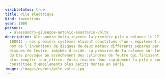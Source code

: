 ```yaml
---
visibleInCms: true
title: Pile électrique
kind: inventions
year: 1800
persons:
  - alessandro-giuseppe-antonio-anastasio-volta
description: Alessandro Volta invente la première pile à colonne le 17 mars
  180011 ; ces premiers systèmes étaient constitués d'un « empilement » (d'où le
  nom de l'invention) de disques de deux métaux différents séparés par des
  disques de feutre, imbibés d'acide. La pression de la colonne sur les disques
  du bas provoque un assèchement des cylindres de feutre qui finissent par ne
  plus remplir leur office. Volta invente donc rapidement la pile à couronne,
  constituée d'empilements plus petits montés en série.
image: /images/events/pile-volta.jpg
---
```

